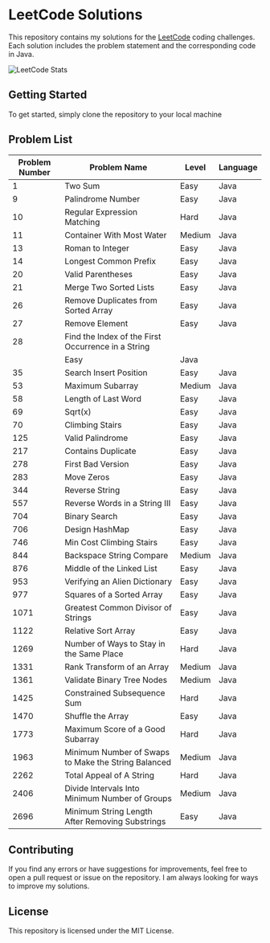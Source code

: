 # LeetCode Solutions

This repository contains my solutions for the [LeetCode](https://leetcode.com) coding challenges. Each solution includes the problem statement and the corresponding code in Java.

![LeetCode Stats](https://leetcode.card.workers.dev/vanishjr?theme=dark&font=baloo&extension=null)

## Getting Started
To get started, simply clone the repository to your local machine

## Problem List
| Problem Number | Problem Name                     | Level    | Language |
|----------------|----------------------------------|----------|----------|
| 1              | Two Sum                          | Easy     | Java     |
| 9              | Palindrome Number                | Easy     | Java     |
| 10             | Regular Expression Matching      | Hard     | Java     |
| 11             | Container With Most Water        | Medium   | Java     |
| 13             | Roman to Integer                 | Easy     | Java     |
| 14             | Longest Common Prefix            | Easy     | Java     |
| 20             | Valid Parentheses                | Easy     | Java     |
| 21             | Merge Two Sorted Lists           | Easy     | Java     |
| 26             | Remove Duplicates from Sorted Array | Easy   | Java     |
| 27             | Remove Element                  | Easy     | Java     |
| 28             | Find the Index of the First Occurrence in a String
           | Easy     | Java     |
| 35             | Search Insert Position           | Easy     | Java     |
| 53             | Maximum Subarray                 | Medium   | Java     |
| 58             | Length of Last Word              | Easy     | Java     |
| 69             | Sqrt(x)                          | Easy     | Java     |
| 70             | Climbing Stairs                  | Easy     | Java     |
| 125            | Valid Palindrome                 | Easy     | Java     |
| 217             | Contains Duplicate              | Easy     | Java     |
| 278             | First Bad Version                | Easy     | Java     |
| 283            | Move Zeros                       | Easy     | Java     |
| 344            | Reverse String                   | Easy     | Java     |
| 557             | Reverse Words in a String III | Easy   | Java     |
| 704            | Binary Search                    | Easy     | Java     |
| 706             | Design HashMap                  | Easy     | Java     |
| 746             | Min Cost Climbing Stairs           | Easy     | Java     |
| 844             | Backspace String Compare                 | Medium   | Java     |
| 876             | Middle of the Linked List              | Easy     | Java     |
| 953            | Verifying an Alien Dictionary    | Easy     | Java     |
| 977             | Squares of a Sorted Array                          | Easy     | Java     |
| 1071             | Greatest Common Divisor of Strings | Easy   | Java     |
| 1122             | Relative Sort Array         | Easy     | Java     |
| 1269           | Number of Ways to Stay in the Same Place | Hard | Java |
| 1331             | Rank Transform of an Array                 | Medium   | Java     |
| 1361           | Validate Binary Tree Nodes       | Medium   | Java     |
| 1425           | Constrained Subsequence Sum      | Hard     | Java     |
| 1470           | Shuffle the Array                | Easy     | Java     |
| 1773           | Maximum Score of a Good Subarray | Hard     | Java     |
| 1963           | Minimum Number of Swaps to Make the String Balanced | Medium | Java |
| 2262           | Total Appeal of A String         | Hard     | Java     |
| 2406           | Divide Intervals Into Minimum Number of Groups | Medium | Java |
| 2696             | Minimum String Length After Removing Substrings                          | Easy     | Java     |

## Contributing
If you find any errors or have suggestions for improvements, feel free to open a pull request or issue on the repository. I am always looking for ways to improve my solutions.

## License
This repository is licensed under the MIT License.



